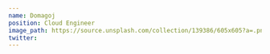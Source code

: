 ```yaml
---
name: Domagoj
position: Cloud Engineer
image_path: https://source.unsplash.com/collection/139386/605x605?a=.png
twitter: 
---
```

